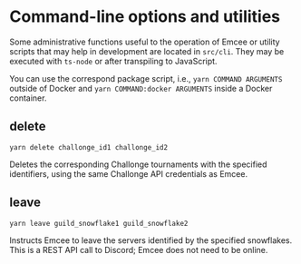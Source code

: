 # Command-line options and utilities

Some administrative functions useful to the operation of Emcee or utility scripts
that may help in development are located in `src/cli`. They may be executed with
`ts-node` or after transpiling to JavaScript.

You can use the correspond package script, i.e., `yarn COMMAND ARGUMENTS` outside
of Docker and `yarn COMMAND:docker ARGUMENTS` inside a Docker container.

## delete
```
yarn delete challonge_id1 challonge_id2
```

Deletes the corresponding Challonge tournaments with the specified identifiers,
using the same Challonge API credentials as Emcee.

## leave
```
yarn leave guild_snowflake1 guild_snowflake2
```

Instructs Emcee to leave the servers identified by the specified snowflakes.
This is a REST API call to Discord; Emcee does not need to be online.
